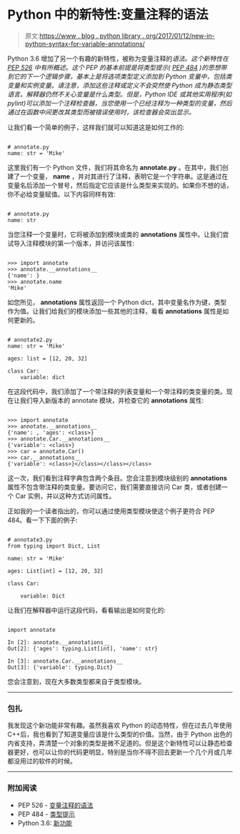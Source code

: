 # Python 中的新特性:变量注释的语法

> 原文:[https://www . blog . python library . org/2017/01/12/new-in-python-syntax-for-variable-annotations/](https://www.blog.pythonlibrary.org/2017/01/12/new-in-python-syntax-for-variable-annotations/)

Python 3.6 增加了另一个有趣的新特性，被称为变量注释的*语法。这个新特性在 [PEP 526](https://www.python.org/dev/peps/pep-0526) 中有所概述。这个 PEP 的基本前提是将类型提示( [PEP 484](https://www.python.org/dev/peps/pep-0484) )的思想带到它的下一个逻辑步骤，基本上是将选项类型定义添加到 Python 变量中，包括类变量和实例变量。请注意，添加这些注释或定义不会突然使 Python 成为静态类型语言。解释器仍然不关心变量是什么类型。但是，Python IDE 或其他实用程序(如 pylint)可以添加一个注释检查器，当您使用一个已经注释为一种类型的变量，然后通过在函数中间更改其类型而被错误使用时，该检查器会突出显示。*

让我们看一个简单的例子，这样我们就可以知道这是如何工作的:

```

# annotate.py
name: str = 'Mike'

```

这里我们有一个 Python 文件，我们将其命名为 **annotate.py** 。在其中，我们创建了一个变量， **name** ，并对其进行了注释，表明它是一个字符串。这是通过在变量名后添加一个冒号，然后指定它应该是什么类型来实现的。如果你不想的话，你不必给变量赋值。以下内容同样有效:

```

# annotate.py
name: str 

```

当您注释一个变量时，它将被添加到模块或类的 **__annotations__** 属性中。让我们尝试导入注释模块的第一个版本，并访问该属性:

```

>>> import annotate
>>> annotate.__annotations__
{'name': }
>>> annotate.name
'Mike' 
```

如您所见， **__annotations__** 属性返回一个 Python dict，其中变量名作为键，类型作为值。让我们给我们的模块添加一些其他的注释，看看 **__annotations__** 属性是如何更新的。

```

# annotate2.py
name: str = 'Mike'

ages: list = [12, 20, 32]

class Car:
    variable: dict

```

在这段代码中，我们添加了一个带注释的列表变量和一个带注释的类变量的类。现在让我们导入新版本的 annotate 模块，并检查它的 **__annotations__** 属性:

```

>>> import annotate
>>> annotate.__annotations__
{'name': , 'ages': <class>}
>>> annotate.Car.__annotations__
{'variable': <class>}
>>> car = annotate.Car()
>>> car.__annotations__
{'variable': <class>}</class></class></class> 
```

这一次，我们看到注释字典包含两个条目。您会注意到模块级别的 **__annotations__** 属性不包含带注释的类变量。要访问它，我们需要直接访问 Car 类，或者创建一个 Car 实例，并以这种方式访问属性。

正如我的一个读者指出的，你可以通过使用类型模块使这个例子更符合 PEP 484。看一下下面的例子:

```

# annotate3.py
from typing import Dict, List

name: str = 'Mike'

ages: List[int] = [12, 20, 32]

class Car:

    variable: Dict

```

让我们在解释器中运行这段代码，看看输出是如何变化的:

```

import annotate

In [2]: annotate.__annotations__
Out[2]: {'ages': typing.List[int], 'name': str}

In [3]: annotate.Car.__annotations__
Out[3]: {'variable': typing.Dict}

```

您会注意到，现在大多数类型都来自于类型模块。

* * *

### 包扎

我发现这个新功能非常有趣。虽然我喜欢 Python 的动态特性，但在过去几年使用 C++后，我也看到了知道变量应该是什么类型的价值。当然，由于 Python 出色的内省支持，弄清楚一个对象的类型是微不足道的。但是这个新特性可以让静态检查器更好，也可以让你的代码更明显，特别是当你不得不回去更新一个几个月或几年都没用过的软件的时候。

* * *

### 附加阅读

*   PEP 526 - [变量注释的语法](https://www.python.org/dev/peps/pep-0526)
*   PEP 484 - [类型提示](https://www.python.org/dev/peps/pep-0484)
*   Python 3.6: [新功能](https://docs.python.org/3.6/whatsnew/3.6.html)